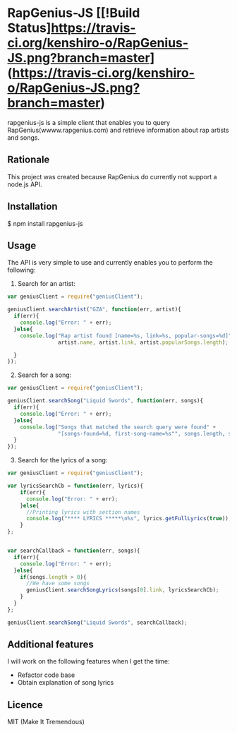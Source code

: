 # RapGenius-JS [[!Build Status]https://travis-ci.org/kenshiro-o/RapGenius-JS.png?branch=master] (https://travis-ci.org/kenshiro-o/RapGenius-JS.png?branch=master)

  rapgenius-js is a simple client that enables you to query RapGenius(wwww.rapgenius.com) and retrieve
information about rap artists and songs.

## Rationale

  This project was created because RapGenius do currently not support a node.js API.

## Installation

  $ npm install rapgenius-js

## Usage

  The API is very simple to use and currently enables you to perform the following:

1. Search for an artist:

```js
var geniusClient = require("geniusClient");

geniusClient.searchArtist("GZA", function(err, artist){
  if(err){
    console.log("Error: " + err);
  }else{
    console.log("Rap artist found [name=%s, link=%s, popular-songs=%d]",
                artist.name, artist.link, artist.popularSongs.length);

  }
});
```

2. Search for a song:

```js
var geniusClient = require("geniusClient");

geniusClient.searchSong("Liquid Swords", function(err, songs){
  if(err){
    console.log("Error: " + err);
  }else{
    console.log("Songs that matched the search query were found" +
                "[songs-found=%d, first-song-name=%s"", songs.length, songs[0].name);
  }
});
```

3. Search for the lyrics of a song:

```js
var geniusClient = require("geniusClient");

var lyricsSearchCb = function(err, lyrics){
    if(err){
      console.log("Error: " + err);
    }else{
      //Printing lyrics with section names
      console.log("**** LYRICS *****\n%s", lyrics.getFullLyrics(true));
    }
};


var searchCallback = function(err, songs){
  if(err){
    console.log("Error: " + err);
  }else{
    if(songs.length > 0){
      //We have some songs
      geniusClient.searchSongLyrics(songs[0].link, lyricsSearchCb);
    }
  }
};

geniusClient.searchSong("Liquid Swords", searchCallback);
```


## Additional features

  I will work on the following features when I get the time:
- Refactor code base
- Obtain explanation of song lyrics

## Licence

MIT (Make It Tremendous)